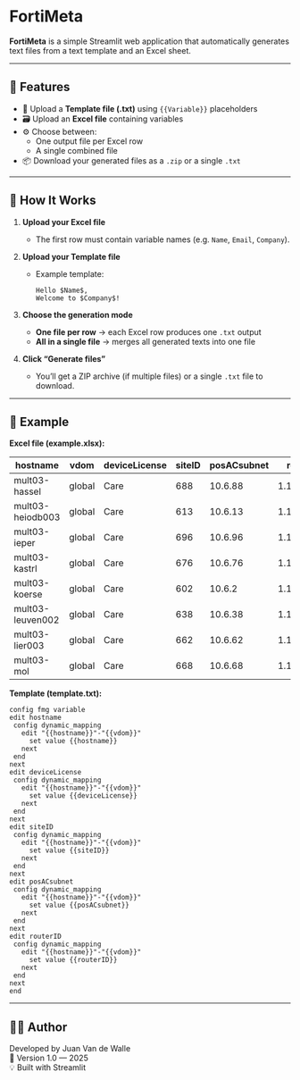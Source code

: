 # FortiMeta

**FortiMeta** is a simple Streamlit web application that automatically generates text files from a text template and an Excel sheet.

---

## 🚀 Features

- 📄 Upload a **Template file (.txt)** using `{{Variable}}` placeholders
- 🗃️ Upload an **Excel file** containing variables  
- ⚙️ Choose between:
  - One output file per Excel row
  - A single combined file
- 📦 Download your generated files as a `.zip` or a single `.txt`

---

## 🧠 How It Works

1. **Upload your Excel file**  
   - The first row must contain variable names (e.g. `Name`, `Email`, `Company`).

2. **Upload your Template file**  
   - Example template:
     ```
     Hello $Name$,
     Welcome to $Company$!
     ```

3. **Choose the generation mode**
   - **One file per row** → each Excel row produces one `.txt` output  
   - **All in a single file** → merges all generated texts into one file  

4. **Click “Generate files”**  
   - You’ll get a ZIP archive (if multiple files) or a single `.txt` file to download.

---

## 🧩 Example

**Excel file (example.xlsx):**

| hostname           | vdom   | deviceLicense| siteID | posACsubnet | routerID      |
|--------------------|--------|--------------|--------|-------------|---------------|
| mult03-hassel      | global | Care         | 688    | 10.6.88     | 1.10.97.116   |
| mult03-heiodb003   | global | Care         | 613    | 10.6.13     | 1.10.97.114   |
| mult03-ieper       | global | Care         | 696    | 10.6.96     | 1.10.97.118   |
| mult03-kastrl      | global | Care         | 676    | 10.6.76     | 1.10.97.115   |
| mult03-koerse      | global | Care         | 602    | 10.6.2      | 1.10.97.111   |
| mult03-leuven002   | global | Care         | 638    | 10.6.38     | 1.10.97.108   |
| mult03-lier003     | global | Care         | 662    | 10.6.62     | 1.10.97.105   |
| mult03-mol         | global | Care         | 668    | 10.6.68     | 1.10.97.107   |

**Template (template.txt):**
   ```text
config fmg variable
  edit hostname
    config dynamic_mapping
      edit "{{hostname}}"-"{{vdom}}"
        set value {{hostname}}
      next
    end
  next
  edit deviceLicense
    config dynamic_mapping
      edit "{{hostname}}"-"{{vdom}}"
        set value {{deviceLicense}}
      next
    end
  next
  edit siteID
    config dynamic_mapping
      edit "{{hostname}}"-"{{vdom}}"
        set value {{siteID}}
      next
    end
  next
  edit posACsubnet
    config dynamic_mapping
      edit "{{hostname}}"-"{{vdom}}"
        set value {{posACsubnet}}
      next
    end
  next
  edit routerID
    config dynamic_mapping
      edit "{{hostname}}"-"{{vdom}}"
        set value {{routerID}}
      next
    end
  next
end
```
---

## 🧑‍💻 Author

Developed by Juan Van de Walle  
📅 Version 1.0 — 2025  
💡 Built with Streamlit

